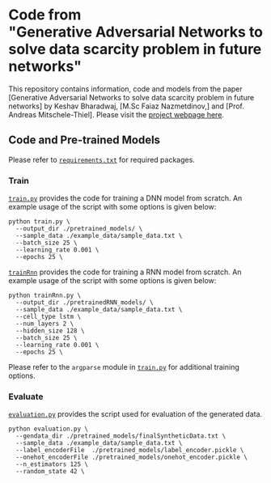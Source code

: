 
# Code from <br>"Generative Adversarial Networks to solve data scarcity problem in future networks"

This repository contains information, code and models from the paper [Generative Adversarial Networks to solve data scarcity problem in future networks] by Keshav Bharadwaj, [M.Sc Faiaz Nazmetdinov,] and [Prof. Andreas Mitschele-Thiel]. Please visit the [project webpage here](https://github.com/Keshav-Bharadwaj/DeepFreq/). 

## Code and Pre-trained Models

Please refer to [`requirements.txt`](requirements.txt) for required packages. 

### Train

[`train.py`](train.py) provides the code for training a DNN model from scratch. An example usage of the script with some options is given below:

```shell
python train.py \
  --output_dir ./pretrained_models/ \
  --sample_data ./example_data/sample_data.txt \
  --batch_size 25 \
  --learning_rate 0.001 \
  --epochs 25 \ 
```


[`trainRnn`](trainRnn.py) provides the code for training a RNN model from scratch. An example usage of the script with some options is given below:

```shell
python trainRnn.py \
  --output_dir ./pretrainedRNN_models/ \
  --sample_data ./example_data/sample_data.txt \
  --cell_type lstm \
  --num_layers 2 \
  --hidden_size 128 \
  --batch_size 25 \
  --learning_rate 0.001 \
  --epochs 25 \
```

Please refer to the `argparse` module in [`train.py`](train.py) for additional training options.


### Evaluate

[`evaluation.py`](test.py) provides the script used for evaluation of the generated data.


```shell
python evaluation.py \
  --gendata_dir ./pretrained_models/finalSyntheticData.txt \
  --sample_data ./example_data/sample_data.txt \
  --label_encoderFile  ./pretrained_models/label_encoder.pickle \
  --onehot_encoderFile ./pretrained_models/onehot_encoder.pickle \
  --n_estimators 125 \
  --random_state 42 \
```

